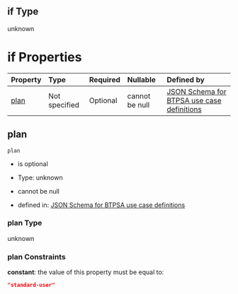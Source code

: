 ## if Type

unknown

# if Properties

| Property      | Type          | Required | Nullable       | Defined by                                                                                                                                                                                                                                  |
| :------------ | :------------ | :------- | :------------- | :------------------------------------------------------------------------------------------------------------------------------------------------------------------------------------------------------------------------------------------ |
| [plan](#plan) | Not specified | Optional | cannot be null | [JSON Schema for BTPSA use case definitions](btpsa-usecase-properties-services-items-allof-1-then-allof-91-then-allof-3-if-properties-plan.md "undefined#/properties/services/items/allOf/1/then/allOf/91/then/allOf/3/if/properties/plan") |

## plan



`plan`

*   is optional

*   Type: unknown

*   cannot be null

*   defined in: [JSON Schema for BTPSA use case definitions](btpsa-usecase-properties-services-items-allof-1-then-allof-91-then-allof-3-if-properties-plan.md "undefined#/properties/services/items/allOf/1/then/allOf/91/then/allOf/3/if/properties/plan")

### plan Type

unknown

### plan Constraints

**constant**: the value of this property must be equal to:

```json
"standard-user"
```
